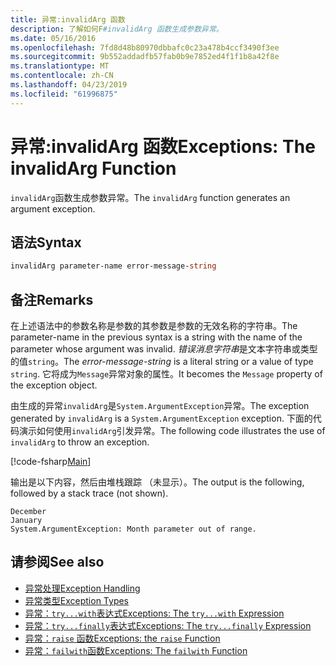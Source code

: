```yaml
---
title: 异常:invalidArg 函数
description: 了解如何F#invalidArg 函数生成参数异常。
ms.date: 05/16/2016
ms.openlocfilehash: 7fd8d48b80970dbbafc0c23a478b4ccf3490f3ee
ms.sourcegitcommit: 9b552addadfb57fab0b9e7852ed4f1f1b8a42f8e
ms.translationtype: MT
ms.contentlocale: zh-CN
ms.lasthandoff: 04/23/2019
ms.locfileid: "61996875"
---
```

# <a name="exceptions-the-invalidarg-function"></a><span data-ttu-id="047a9-103">异常:invalidArg 函数</span><span class="sxs-lookup"><span data-stu-id="047a9-103">Exceptions: The invalidArg Function</span></span>

<span data-ttu-id="047a9-104">`invalidArg`函数生成参数异常。</span><span class="sxs-lookup"><span data-stu-id="047a9-104">The `invalidArg` function generates an argument exception.</span></span>

## <a name="syntax"></a><span data-ttu-id="047a9-105">语法</span><span class="sxs-lookup"><span data-stu-id="047a9-105">Syntax</span></span>

```fsharp
invalidArg parameter-name error-message-string
```

## <a name="remarks"></a><span data-ttu-id="047a9-106">备注</span><span class="sxs-lookup"><span data-stu-id="047a9-106">Remarks</span></span>

<span data-ttu-id="047a9-107">在上述语法中的参数名称是参数的其参数是参数的无效名称的字符串。</span><span class="sxs-lookup"><span data-stu-id="047a9-107">The parameter-name in the previous syntax is a string with the name of the parameter whose argument was invalid.</span></span> <span data-ttu-id="047a9-108">*错误消息字符串*是文本字符串或类型的值`string`。</span><span class="sxs-lookup"><span data-stu-id="047a9-108">The *error-message-string* is a literal string or a value of type `string`.</span></span> <span data-ttu-id="047a9-109">它将成为`Message`异常对象的属性。</span><span class="sxs-lookup"><span data-stu-id="047a9-109">It becomes the `Message` property of the exception object.</span></span>

<span data-ttu-id="047a9-110">由生成的异常`invalidArg`是`System.ArgumentException`异常。</span><span class="sxs-lookup"><span data-stu-id="047a9-110">The exception generated by `invalidArg` is a `System.ArgumentException` exception.</span></span> <span data-ttu-id="047a9-111">下面的代码演示如何使用`invalidArg`引发异常。</span><span class="sxs-lookup"><span data-stu-id="047a9-111">The following code illustrates the use of `invalidArg` to throw an exception.</span></span>

[!code-fsharp[Main](../../../../samples/snippets/fsharp/lang-ref-2/snippet6101.fs)]

<span data-ttu-id="047a9-112">输出是以下内容，然后由堆栈跟踪 （未显示）。</span><span class="sxs-lookup"><span data-stu-id="047a9-112">The output is the following, followed by a stack trace (not shown).</span></span>

```
December
January
System.ArgumentException: Month parameter out of range.
```

## <a name="see-also"></a><span data-ttu-id="047a9-113">请参阅</span><span class="sxs-lookup"><span data-stu-id="047a9-113">See also</span></span>

- [<span data-ttu-id="047a9-114">异常处理</span><span class="sxs-lookup"><span data-stu-id="047a9-114">Exception Handling</span></span>](index.md)
- [<span data-ttu-id="047a9-115">异常类型</span><span class="sxs-lookup"><span data-stu-id="047a9-115">Exception Types</span></span>](exception-types.md)
- [<span data-ttu-id="047a9-116">异常：`try...with`表达式</span><span class="sxs-lookup"><span data-stu-id="047a9-116">Exceptions: The `try...with` Expression</span></span>](the-try-with-expression.md)
- [<span data-ttu-id="047a9-117">异常：`try...finally`表达式</span><span class="sxs-lookup"><span data-stu-id="047a9-117">Exceptions: The `try...finally` Expression</span></span>](the-try-finally-expression.md)
- [<span data-ttu-id="047a9-118">异常：`raise` 函数</span><span class="sxs-lookup"><span data-stu-id="047a9-118">Exceptions: the `raise` Function</span></span>](the-raise-function.md)
- [<span data-ttu-id="047a9-119">异常：`failwith`函数</span><span class="sxs-lookup"><span data-stu-id="047a9-119">Exceptions: The `failwith` Function</span></span>](the-failwith-function.md)